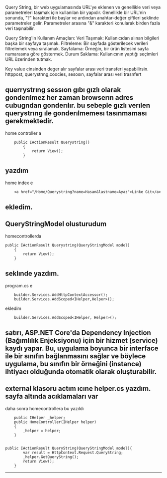 Query String, bir web uygulamasında URL'ye eklenen ve genellikle veri veya parametreleri taşımak için kullanılan bir yapıdır. Genellikle bir URL'nin sonunda, "?" karakteri ile başlar ve ardından anahtar-değer çiftleri şeklinde parametreler gelir. Parametreler arasına "&" karakteri konularak birden fazla veri taşınabilir.

Query String'in Kullanım Amaçları:
Veri Taşımak: Kullanıcıdan alınan bilgileri başka bir sayfaya taşımak.
Filtreleme: Bir sayfada gösterilecek verileri filtrelemek veya sıralamak.
Sayfalama: Örneğin, bir ürün listesini sayfa numarasına göre göstermek.
Durum Saklama: Kullanıcının yaptığı seçimleri URL üzerinden tutmak.

Key value cinsinden deger alır
sayfalar arası veri transferi yapabilirsin.
httppost, querystrıng,coocies, sesosın, sayfalar arası veri trasnfert 

querrystrıng sessıon gıbı gızlı olarak gonderılmez
her zaman browserın adres cubugndan gonderılır.
bu sebeple gızlı verılen querystrıng ıle gonderılmemesı tasınmaması gerekmektedir.
-----------------------------------------------------------
home controller a 

        public IActionResult Querystring()
            {
                return View();
            }

yazdım
-----------------------------------------------------------
home index e 

        <a href="/Home/Querystring?name=Hasan&lastname=Ayaz">Linke Git</a>


 ekledim.
-----------------------------------------------------------
 QueryStringModel
 olusturudum
-----------------------------------------------------------
 homecontrollerda 
 
    public IActionResult Querystring(QueryStringModel model)
        {
            return View();
        }
seklınde yazdım.
-----------------------------------------------------------
program.cs e 
    
        builder.Services.AddHttpContextAccessor();
        builder.Services.AddScoped<IHelper,Helper>();

ekledim

        builder.Services.AddScoped<IHelper, Helper>();

satırı, 
ASP.NET Core'da Dependency Injection (Bağımlılık Enjeksiyonu) için bir hizmet (service) kaydı yapar. Bu, uygulama boyunca bir interface ile bir sınıfın bağlanmasını sağlar ve böylece uygulama, bu sınıfın bir örneğini (instance) ihtiyacı olduğunda otomatik olarak oluşturabilir.
-----------------------------------------------------------
external klasoru actım ıcıne helper.cs yazdım.
sayfa altında acıklamaları var
-----------------------------------------------------------
daha sonra homecontrollera bu yazıldı


        public IHelper _helper;
        public HomeController(IHelper helper)
        {
            _helper = helper;
        }


    public IActionResult QueryString(QueryStringModel model){
            var result = HttpContext.Request.QueryString;
            _helper.GetQueryString();
            return View();
        }


-----------------------------------------------------------
